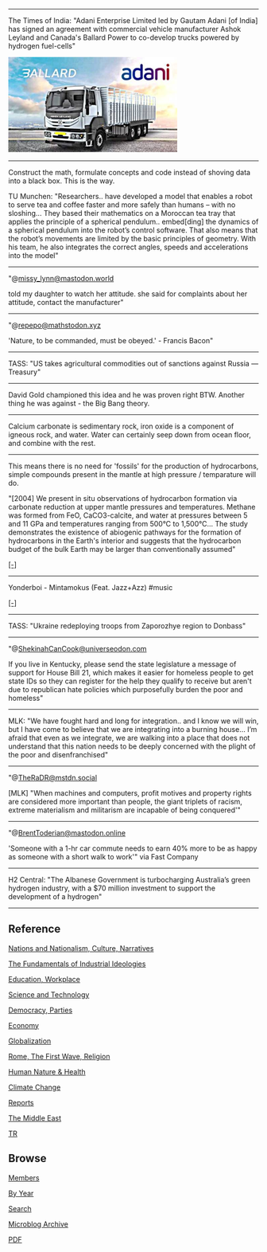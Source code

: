 
---

The Times of India: "Adani Enterprise Limited led by Gautam Adani [of
India] has signed an agreement with commercial vehicle manufacturer
Ashok Leyland and Canada's Ballard Power to co-develop trucks powered
by hydrogen fuel-cells"

<img width="340" src="mbl/2023/adani_1.jpeg"/>

---

Construct the math, formulate concepts and code instead of shoving
data into a black box. This is the way.

TU Munchen: "Researchers.. have developed a model that enables a robot
to serve tea and coffee faster and more safely than humans – with no
sloshing... They based their mathematics on a Moroccan tea tray that
applies the principle of a spherical pendulum.. embed[ding] the
dynamics of a spherical pendulum into the robot’s control
software. That also means that the robot’s movements are limited by
the basic principles of geometry. With his team, he also integrates
the correct angles, speeds and accelerations into the model"

---

"@missy_lynn@mastodon.world

told my daughter to watch her attitude. she said for complaints about
her attitude, contact the manufacturer"

---

"@repepo@mathstodon.xyz

'Nature, to be commanded, must be obeyed.' - Francis Bacon"

---

TASS: "US takes agricultural commodities out of sanctions against
Russia — Treasury"

---

David Gold championed this idea and he was proven right BTW. Another
thing he was against - the Big Bang theory.

---

Calcium carbonate is sedimentary rock, iron oxide is a component of
igneous rock, and water. Water can certainly seep down from ocean
floor, and combine with the rest. 

---

This means there is no need for 'fossils' for the production of
hydrocarbons, simple compounds present in the mantle at high pressure
/ temparature will do.

"[2004] We present in situ observations of hydrocarbon formation via
carbonate reduction at upper mantle pressures and
temperatures. Methane was formed from FeO, CaCO3-calcite, and water at
pressures between 5 and 11 GPa and temperatures ranging from 500°C to
1,500°C... The study demonstrates the existence of abiogenic pathways
for the formation of hydrocarbons in the Earth's interior and suggests
that the hydrocarbon budget of the bulk Earth may be larger than
conventionally assumed"

[[-]](https://www.pnas.org/doi/10.1073/pnas.0405930101)

---

Yonderboi - Mintamokus (Feat. Jazz+Azz) \#music

[[-]](https://youtu.be/JZ9KgJkH0vQ)

---

TASS: "Ukraine redeploying troops from Zaporozhye region to Donbass"

---

"@ShekinahCanCook@universeodon.com

If you live in Kentucky, please send the state legislature a message
of support for House Bill 21, which makes it easier for homeless
people to get state IDs so they can register for the help they qualify
to receive but aren't due to republican hate policies which
purposefully burden the poor and homeless"

---

MLK: "We have fought hard and long for integration.. and I know we
will win, but I have come to believe that we are integrating into a
burning house... I’m afraid that even as we integrate, we are walking
into a place that does not understand that this nation needs to be
deeply concerned with the plight of the poor and disenfranchised"

---

"@TheRaDR@mstdn.social

[MLK] "When machines and computers, profit motives and property rights
are considered more important than people, the giant triplets of
racism, extreme materialism and militarism are incapable of being
conquered'"

---

"@BrentToderian@mastodon.online

'Someone with a 1-hr car commute needs to earn 40% more to be as happy
as someone with a short walk to work'" via Fast Company

---

H2 Central: "The Albanese Government is turbocharging Australia’s
green hydrogen industry, with a $70 million investment to support the
development of a hydrogen"

---

## Reference

[Nations and Nationalism, Culture, Narratives](2013/02/nations-and-nationalism.html)

[The Fundamentals of Industrial Ideologies](2011/04/fundamentals-of-industrial-ideologies.html)

[Education, Workplace](2017/09/education-workplace.html)

[Science and Technology](2018/09/science-technology.html)

[Democracy, Parties](2016/11/democracy.html)

[Economy](2018/05/economy.html)

[Globalization](2018/09/globalization.html)

[Rome, The First Wave, Religion](2017/12/rome.html)

[Human Nature & Health](2020/07/human-nature.html)

[Climate Change](2018/12/climate.html)

[Reports](2019/05/reports.html)

[The Middle East](2019/07/middleeast.html)

[TR](../tr)

## Browse

[Members](2022/08/members.html)

[By Year](years.html)

[Search](search.html)

[Microblog Archive](mbl/index.html)

[PDF](https://drive.google.com/uc?export=view&id=1FSi-1MnqXVq_PVTEXzzflwN8-7h92N_R)
